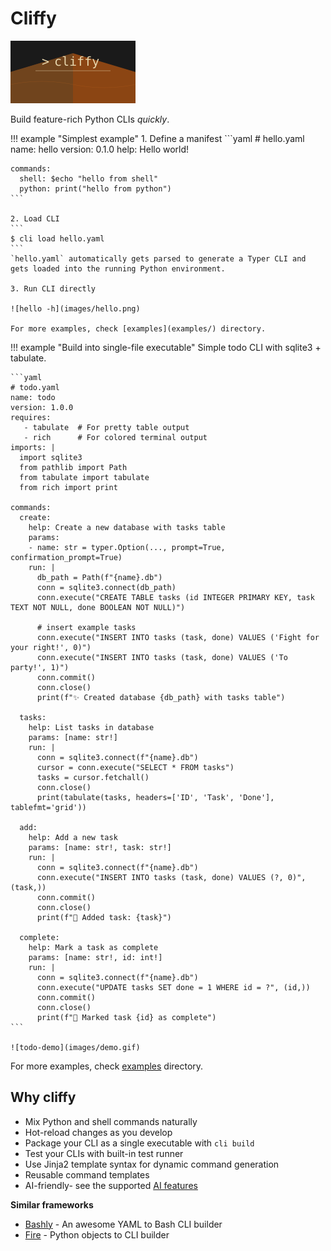 <style>
.md-content .md-typeset h1 { display: none; }
</style>

# Cliffy

![Cliffy logo](images/logo.svg)

Build feature-rich Python CLIs  _quickly_.

!!! example "Simplest example"
    1. Define a manifest
    ```yaml
    # hello.yaml
    name: hello
    version: 0.1.0
    help: Hello world!

    commands:
      shell: $echo "hello from shell"
      python: print("hello from python")
    ```

    2. Load CLI
    ```
    $ cli load hello.yaml
    ```
    `hello.yaml` automatically gets parsed to generate a Typer CLI and gets loaded into the running Python environment.

    3. Run CLI directly

    ![hello -h](images/hello.png)

    For more examples, check [examples](examples/) directory.

!!! example "Build into single-file executable"
    Simple todo CLI with sqlite3 + tabulate.

    ```yaml
    # todo.yaml
    name: todo
    version: 1.0.0
    requires:
       - tabulate  # For pretty table output
       - rich      # For colored terminal output
    imports: |
      import sqlite3
      from pathlib import Path
      from tabulate import tabulate
      from rich import print

    commands:
      create:
        help: Create a new database with tasks table
        params:
        - name: str = typer.Option(..., prompt=True, confirmation_prompt=True)
        run: |
          db_path = Path(f"{name}.db")
          conn = sqlite3.connect(db_path)
          conn.execute("CREATE TABLE tasks (id INTEGER PRIMARY KEY, task TEXT NOT NULL, done BOOLEAN NOT NULL)")

          # insert example tasks
          conn.execute("INSERT INTO tasks (task, done) VALUES ('Fight for your right!', 0)")
          conn.execute("INSERT INTO tasks (task, done) VALUES ('To party!', 1)")
          conn.commit()
          conn.close()
          print(f"✨ Created database {db_path} with tasks table")

      tasks:
        help: List tasks in database
        params: [name: str!]
        run: |
          conn = sqlite3.connect(f"{name}.db")
          cursor = conn.execute("SELECT * FROM tasks")
          tasks = cursor.fetchall()
          conn.close()
          print(tabulate(tasks, headers=['ID', 'Task', 'Done'], tablefmt='grid'))

      add:
        help: Add a new task
        params: [name: str!, task: str!]
        run: |
          conn = sqlite3.connect(f"{name}.db")
          conn.execute("INSERT INTO tasks (task, done) VALUES (?, 0)", (task,))
          conn.commit()
          conn.close()
          print(f"📝 Added task: {task}")

      complete:
        help: Mark a task as complete
        params: [name: str!, id: int!]
        run: |
          conn = sqlite3.connect(f"{name}.db")
          conn.execute("UPDATE tasks SET done = 1 WHERE id = ?", (id,))
          conn.commit()
          conn.close()
          print(f"🎉 Marked task {id} as complete")
    ```

    ![todo-demo](images/demo.gif)

For more examples, check [examples](examples/) directory.

## Why cliffy
* Mix Python and shell commands naturally
* Hot-reload changes as you develop
* Package your CLI as a single executable with `cli build`
* Test your CLIs with built-in test runner
* Use Jinja2 template syntax for dynamic command generation
* Reusable command templates
* AI-friendly- see the supported [AI features](features#ai-features)

**Similar frameworks**

- [Bashly](https://github.com/DannyBen/bashly) - An awesome YAML to Bash CLI builder
- [Fire](https://github.com/google/python-fire) - Python objects to CLI builder
